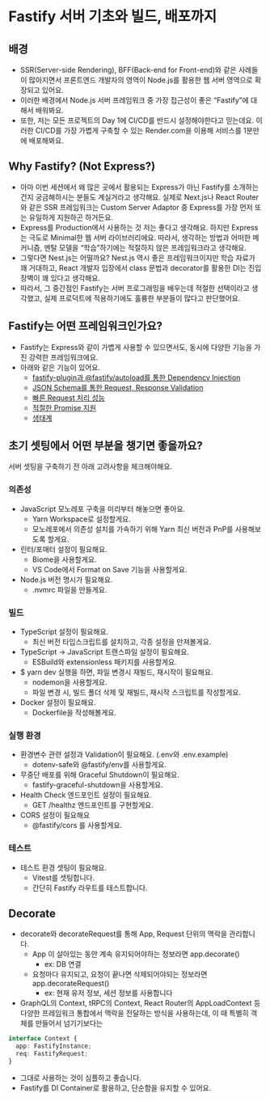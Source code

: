 # Fastify 서버 기초와 빌드, 배포까지

## 배경
- SSR(Server-side Rendering), BFF(Back-end for Front-end)와 같은 사례들이 많아지면서 프론트엔드 개발자의 영역이 Node.js를 활용한 웹 서버 영역으로 확장되고 있어요.
- 이러한 배경에서 Node.js 서버 프레임워크 중 가장 접근성이 좋은 “Fastify”에 대해서 배워봐요.
- 또한, 저는 모든 프로젝트의 Day 1에 CI/CD를 반드시 설정해야한다고 믿는데요. 이러한 CI/CD를 가장 가볍게 구축할 수 있는 Render.com을 이용해 서비스를 1분만에 배포해봐요.
 
## Why Fastify? (Not Express?)
- 아마 이번 세션에서 왜 많은 곳에서 활용되는 Express가 아닌 Fastify를 소개하는건지 궁금해하시는 분들도 계실거라고 생각해요. 실제로 Next.js나 React Router와 같은 SSR 프레임워크는 Custom Server Adaptor 중 Express를 가장 먼저 또는 유일하게 지원하곤 하거든요.
- Express를 Production에서 사용하는 것 저는 좋다고 생각해요. 하지만 Express는 극도로 Minimal한 웹 서버 라이브러리에요. 따라서, 생각하는 방법과 어떠한 메커니즘, 멘탈 모델을 “학습”하기에는 적절하지 않은 프레임워크라고 생각해요.
- 그렇다면 Nest.js는 어떨까요? Nest.js 역시 좋은 프레임워크이지만 학습 자료가 꽤 거대하고, React 개발자 입장에서 class 문법과 decorator를 활용한 DI는 진입장벽이 꽤 있다고 생각해요.
- 따라서, 그 중간점인 Fastify는 서버 프로그래밍을 배우는데 적절한 선택이라고 생각했고, 실제 프로덕트에 적용하기에도 훌륭한 부분들이 많다고 판단했어요.
 
## Fastify는 어떤 프레임워크인가요?
- Fastify는 Express와 같이 가볍게 사용할 수 있으면서도, 동시에 다양한 기능을 가진 강력한 프레임워크에요.
- 아래와 같은 기능이 있어요.
  - [fastify-plugin과 @fastify/autoload를 통한 Dependency Injection](https://fastify.dev/docs/latest/Guides/Plugins-Guide/)
  - [JSON Schema를 통한 Request, Response Validation](https://fastify.dev/docs/latest/Reference/Validation-and-Serialization/)
  - [빠른 Request 처리 성능](https://fastify.dev/benchmarks/)
  - [적절한 Promise 지원](https://fastify.dev/docs/latest/Reference/Routes/#promise-resolution)
  - [생태계](https://fastify.dev/docs/latest/Guides/Ecosystem/)
 
## 초기 셋팅에서 어떤 부분을 챙기면 좋을까요?
서버 셋팅을 구축하기 전 아래 고려사항을 체크해야해요.

### 의존성
- JavaScript 모노레포 구축을 미리부터 해놓으면 좋아요.
  - Yarn Workspace로 설정할게요.
  - 모노레포에서 의존성 설치를 가속하기 위해 Yarn 최신 버전과 PnP를 사용해보도록 할게요.
- 린터/포매터 설정이 필요해요.
  - Biome을 사용할게요.
  - VS Code에서 Format on Save 기능을 사용할게요.
- Node.js 버전 명시가 필요해요.
  - .nvmrc 파일을 만들게요.

### 빌드
- TypeScript 설정이 필요해요.
  - 최신 버전 타입스크립트를 설치하고, 각종 설정을 만져볼게요.
- TypeScript → JavaScript 트랜스파일 설정이 필요해요.
  - ESBuild와 extensionless 패키지를 사용할게요.
- $ yarn dev 실행을 하면, 파일 변경시 재빌드, 재시작이 필요해요.
  - nodemon을 사용할게요.
  - 파일 변경 시, 빌드 폴더 삭제 및 재빌드, 재시작 스크립트를 작성할게요.
- Docker 설정이 필요해요.
  - Dockerfile을 작성해볼게요.

### 실행 환경
- 환경변수 관련 설정과 Validation이 필요해요. (.env와 .env.example)
  - dotenv-safe와 @fastify/env를 사용할게요.
- 무중단 배포를 위해 Graceful Shutdown이 필요해요.
  - fastify-graceful-shutdown을 사용할게요.
- Health Check 엔드포인트 설정이 필요해요.
  - GET /healthz 엔드포인트를 구현할게요.
- CORS 설정이 필요해요
  - @fastify/cors 를 사용할게요.

### 테스트
- 테스트 환경 셋팅이 필요해요.
  - Vitest를 셋팅합니다.
  - 간단히 Fastify 라우트를 테스트합니다.
 
## Decorate
- decorate와 decorateRequest를 통해 App, Request 단위의 맥락을 관리합니다.
  - App 이 살아있는 동안 계속 유지되어야하는 정보라면 app.decorate()
    - ex: DB 연결
  - 요청마다 유지되고, 요청이 끝나면 삭제되어야되는 정보라면 app.decorateRequest()
    - ex: 현재 유저 정보, 세션 정보를 사용합니다
- GraphQL의 Context, tRPC의 Context, React Router의 AppLoadContext 등 다양한 프레임워크 통합에서 맥락을 전달하는 방식을 사용하는데, 이 때 특별히 객체를 만들어서 넘기기보다는
```TypeScript
interface Context {
  app: FastifyInstance;
  req: FastifyRequest;
}
```
- 그대로 사용하는 것이 심플하고 좋습니다.
- Fastify를 DI Container로 활용하고, 단순함을 유지할 수 있어요.
 